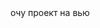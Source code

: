 <!DOCTYPE html>
<html lang="en">
  <head>
    <meta charset="UTF-8" />
    <meta name="viewport" content="width=device-width, initial-scale=1.0" />
    <link rel="icon" href="./favicon.ico" type="image/vnd.microsoft.icon" />
    <title>Vue</title>
    <script type="module" crossorigin src="./assets/index-d0705092.js"></script>
    <link rel="modulepreload" crossorigin href="./assets/vue-ce99a152.js">
    <link rel="modulepreload" crossorigin href="./assets/vuetify-218da03e.js">
    <link rel="stylesheet" href="./assets/vuetify-0a6217f8.css">
    <link rel="stylesheet" href="./assets/index-79fb23c8.css">
    <link rel="stylesheet" href="./assets/materialdesignicons-3355c7b9.css">
  </head>

  <body>
    <div id="app" />
    
  </body>
</html>
очу
проект на вью
